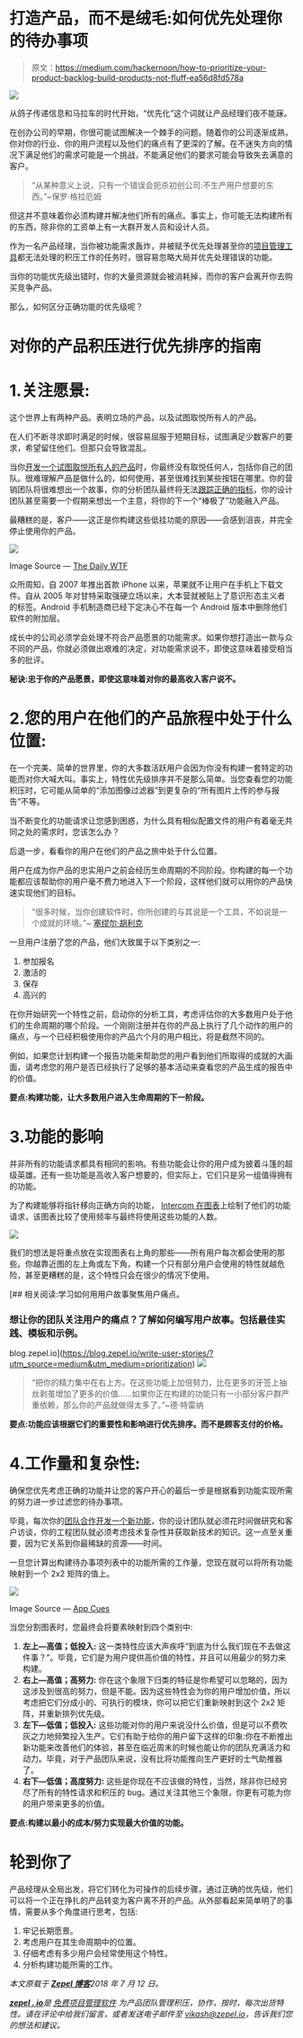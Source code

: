# 打造产品，而不是绒毛:如何优先处理你的待办事项

> 原文：<https://medium.com/hackernoon/how-to-prioritize-your-product-backlog-build-products-not-fluff-ea56d8fd578a>

![](img/11f33a9c7186184f6882fd5f4413c420.png)

从鸽子传递信息和马拉车的时代开始，“优先化”这个词就让产品经理们夜不能寐。

在创办公司的早期，你很可能试图解决一个棘手的问题。随着你的公司逐渐成熟，你对你的行业、你的用户流程以及他们的痛点有了更深的了解。在不迷失方向的情况下满足他们的需求可能是一个挑战，不能满足他们的要求可能会导致失去满意的客户。

> “从某种意义上说，只有一个错误会扼杀初创公司:不生产用户想要的东西。”~保罗·格拉厄姆

但这并不意味着你必须构建并解决他们所有的痛点。事实上，你可能无法构建所有的东西，除非你的工资单上有一大群开发人员和设计人员。

作为一名产品经理，当你被功能需求轰炸，并被赋予优先处理甚至你的[项目管理工具](https://zepel.io/blog/jira-alternative/?utm_source=medium&utm_medium=text&utm_campaign=prioritization)都无法处理的积压工作的任务时，很容易忽略大局并优先处理错误的功能。

当你的功能优先级出错时，你的大量资源就会被消耗掉，而你的客户会离开你去购买竞争产品。

那么，如何区分正确功能的优先级呢？

# 对你的产品积压进行优先排序的指南

# 1.关注愿景:

这个世界上有两种产品。表明立场的产品，以及试图取悦所有人的产品。

在人们不断寻求即时满足的时候，很容易屈服于短期目标，试图满足少数客户的要求，希望留住他们。但那只会导致混乱。

当你[开发一个试图取悦所有人的产品](https://zepel.io/blog/product-development-process/?utm_source=medium&utm_medium=text&utm_campaign=prioritization)时，你最终没有取悦任何人，包括你自己的团队。很难理解产品是做什么的，如何使用，甚至很难找到某些按钮在哪里。你的营销团队将很难想出一个故事，你的分析团队最终将无法[跟踪正确的指标](https://blog.zepel.io/measure-metrics-for-feature-success/?utm_source=medium&utm_medium=blog&utm_campaign=prioritization)，你的设计团队甚至需要一个假期来想出一个主意，将你的下一个“棒极了”功能融入产品。

最糟糕的是，客户——这正是你构建这些低挂功能的原因——会感到沮丧，并完全停止使用你的产品。

![](img/c055a2010dfa0299cd1c2303a9fd928f.png)

Image Source — [The Daily WTF](https://thedailywtf.com/articles/Enter_The_Matrix/)

众所周知，自 2007 年推出首款 iPhone 以来，苹果就不让用户在手机上下载文件。自从 2005 年对甘特采取强硬立场以来，大本营就被贴上了意识形态主义者的标签。Android 手机制造商已经下定决心不在每一个 Android 版本中删除他们软件的附加层。

成长中的公司必须学会处理不符合产品愿景的功能需求。如果你想打造出一款与众不同的产品，你就必须做出艰难的决定，对功能需求说不，即使这意味着接受相当多的批评。

**秘诀:忠于你的产品愿景，即使这意味着对你的最高收入客户说不。**

# 2.您的用户在他们的产品旅程中处于什么位置:

在一个完美、简单的世界里，你的大多数活跃用户会因为你没有构建一套特定的功能而对你大喊大叫。事实上，特性优先级排序并不是那么简单。当您查看您的功能积压时，它可能从简单的“添加图像过滤器”到更复杂的“所有图片上传的参与报告”不等。

当不断变化的功能请求让您感到困惑，为什么具有相似配置文件的用户有着毫无共同之处的需求时，您该怎么办？

后退一步，看看你的用户在他们的产品之旅中处于什么位置。

用户在成为你产品的忠实用户之前会经历生命周期的不同阶段。你构建的每一个功能都应该帮助你的用户毫不费力地进入下一个阶段，这样他们就可以用你的产品快速实现他们的目标。

> “很多时候，当你创建软件时，你所创建的与其说是一个工具，不如说是一个成就的环境。”~ [塞缪尔·胡利克](https://medium.com/u/ae1d1c7cf0b6?source=post_page-----ea56d8fd578a--------------------------------)

一旦用户注册了您的产品，他们大致属于以下类别之一:

1.  参加报名
2.  激活的
3.  保存
4.  高兴的

在你开始研究一个特性之前，启动你的分析工具，考虑评估你的大多数用户处于他们的生命周期的哪个阶段。一个刚刚注册并在你的产品上执行了几个动作的用户的痛点，与一个已经积极使用你的产品六个月的用户相比，将是截然不同的。

例如，如果您计划构建一个报告功能来帮助您的用户看到他们所取得的成就的大画面，请考虑您的用户是否已经执行了足够的基本活动来查看您的产品生成的报告中的价值。

**要点:构建功能，让大多数用户进入生命周期的下一阶段。**

# 3.功能的影响

并非所有的功能请求都具有相同的影响。有些功能会让你的用户成为披着斗篷的超级英雄。还有一些功能是高收入客户想要的，但实际上，它们只是另一组值得拥有的功能。

为了构建能够将指针移向正确方向的功能， [Intercom 在图表](https://blog.intercom.com/prioritising-features-wholl-use-it-how-often/)上绘制了他们的功能请求，该图表比较了使用频率与最终将使用这些功能的人数。

![](img/c51e73cd95a59244227d1af6b17d2b8c.png)

我们的想法是将重点放在实现图表右上角的那些——所有用户每次都会使用的那些。你越靠近图的左上角或左下角，构建一个只有部分用户会使用的特性就越危险，甚至更糟糕的是，这个特性只会在很少的情况下使用。

[](https://blog.zepel.io/write-user-stories/?utm_source=medium&utm_medium=prioritization) [## 相关阅读:学习如何用用户故事聚焦用户痛点。

### 想让你的团队关注用户的痛点？了解如何编写用户故事。包括最佳实践、模板和示例。

blog.zepel.io](https://blog.zepel.io/write-user-stories/?utm_source=medium&utm_medium=prioritization) ![](img/f205e06dcecb9c274eb6323380653289.png)

> “把你的精力集中在右上方。在这些功能上加倍努力，比在更多的牙签上抽丝剥茧增加了更多的价值……如果你正在构建的功能只有一小部分客户群严重依赖，那么你的产品就做得太多了。”~德·特雷纳

**要点:功能应该根据它们的重要性和影响进行优先排序。而不是顾客支付的价格。**

# 4.工作量和复杂性:

确保您优先考虑正确的功能并让您的客户开心的最后一步是根据看到功能实现所需的努力进一步过滤您的待办事项。

毕竟，每次你的[团队合作开发一个新功能](https://blog.zepel.io/successful-team-collaboration/?utm_source=medium&utm_medium=prioritization)，你的设计团队就必须花时间做研究和客户访谈，你的工程团队就必须考虑技术复杂性并获取新技术的知识。这一点至关重要，因为它关系到你最稀缺的资源——时间。

一旦您计算出构建待办事项列表中的功能所需的工作量，您现在就可以将所有功能映射到一个 2x2 矩阵的值上。

![](img/917d8517c3575281155bc1945f68145c.png)

Image Source — [App Cues](https://www.appcues.com/blog/product-prioritization)

当您分割图表时，您最终会将要素映射到四个类别中:

1.  **左上—高值；低投入:**
    这一类特性应该大声疾呼“到底为什么我们现在不去做这件事？”。毕竟，它们是为用户提供高价值的特性，并且可以用最少的努力来构建。
2.  **右上—高值；高努力:**
    你在这个象限下归类的特征是你希望可以忽略的，因为这涉及到很高的努力，但是不能。因为这些特性会为你的用户增加价值，所以考虑把它们分成小的、可执行的模块，你可以把它们重新映射到这个 2x2 矩阵，并重新排列优先级。
3.  **左下—低值；低投入:**
    这些功能对你的用户来说没什么价值，但是可以不费吹灰之力地频繁投入生产。它们有助于给你的用户留下这样的印象:你在不断推出新功能来改善他们的体验，甚至在临近周末的时候也能让你的团队充满活力和动力。毕竟，对于产品团队来说，没有比将功能推向生产更好的士气助推器了。
4.  **右下—低值；高度努力:**
    这些是你现在不应该做的特性，当然，除非你已经穷尽了所有的特性请求和积压的 bug。通过关注其他三个象限，你更有可能为你的用户带来更多的价值。

**要点:构建以最小的成本/努力实现最大价值的功能。**

# 轮到你了

产品经理从全局出发，将它们转化为可操作的后续步骤，通过正确的优先级，他们可以将一个正在挣扎的产品转变为客户离不开的产品。从外部看起来简单明了的事情，需要从多个角度进行思考，包括:

1.  牢记长期愿景。
2.  考虑用户在其生命周期中的位置。
3.  仔细考虑有多少用户会经常使用这个特性。
4.  分析构建功能所需的工作。

*本文原载于* [***Zepel 博客***](https://blog.zepel.io/prioritize-product-feature-backlog/)**2018 年 7 月 12 日*。*

*[***zepel . io***](https://zepel.io/?utm_source=medium&utm_medium=blog&utm_campaign=prioritization)**是* [*免费项目管理软件*](https://zepel.io/blog/free-project-management-software/?utm_source=medium&utm_medium=text&utm_campaign=prioritization) *为产品团队管理积压，协作，按时，每次出货特性。请在评论中给我们留言，或者发送电子邮件至 vikash@zepel.io，告诉我们您的想法和建议。***